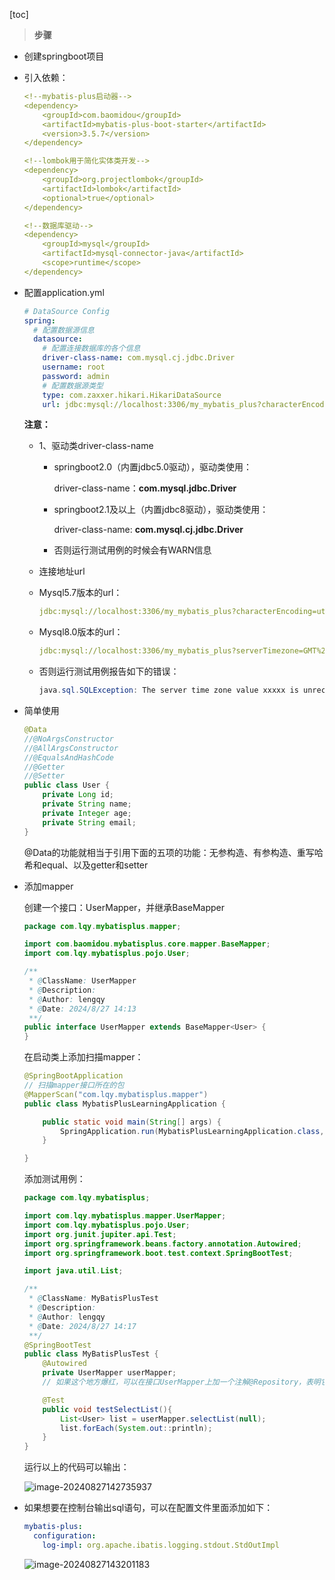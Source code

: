 [toc]

> **步骤**

- 创建springboot项目

- 引入依赖：

  ```yml
  <!--mybatis-plus启动器-->
  <dependency>
      <groupId>com.baomidou</groupId>
      <artifactId>mybatis-plus-boot-starter</artifactId>
      <version>3.5.7</version>
  </dependency>
  
  <!--lombok用于简化实体类开发-->
  <dependency>
      <groupId>org.projectlombok</groupId>
      <artifactId>lombok</artifactId>
      <optional>true</optional>
  </dependency>
  
  <!--数据库驱动-->
  <dependency>
      <groupId>mysql</groupId>
      <artifactId>mysql-connector-java</artifactId>
      <scope>runtime</scope>
  </dependency>
  ```

- 配置application.yml

  ```yml
  # DataSource Config
  spring:
    # 配置数据源信息
    datasource:
      # 配置连接数据库的各个信息
      driver-class-name: com.mysql.cj.jdbc.Driver
      username: root
      password: admin
      # 配置数据源类型
      type: com.zaxxer.hikari.HikariDataSource
      url: jdbc:mysql://localhost:3306/my_mybatis_plus?characterEncoding=utf-8&useSSL=false
  ```

  **注意：**

  - 1、驱动类driver-class-name

    - springboot2.0（内置jdbc5.0驱动），驱动类使用：

      driver-class-name：**com.mysql.jdbc.Driver**

    - springboot2.1及以上（内置jdbc8驱动），驱动类使用：

      driver-class-name: **com.mysql.cj.jdbc.Driver**

    - 否则运行测试用例的时候会有WARN信息

  -  连接地址url

    - Mysql5.7版本的url：

      ```yml
      jdbc:mysql://localhost:3306/my_mybatis_plus?characterEncoding=utf-8&useSSL=false
      ```

    - Mysql8.0版本的url：

      ```yml
      jdbc:mysql://localhost:3306/my_mybatis_plus?serverTimezone=GMT%2B8&characterEncoding=utf-8&useSSL=false
      ```

    - 否则运行测试用例报告如下的错误：

      ```java
      java.sql.SQLException: The server time zone value xxxxx is unrecognized or represents more.
      ```

- 简单使用

  ```java
  @Data
  //@NoArgsConstructor
  //@AllArgsConstructor
  //@EqualsAndHashCode
  //@Getter
  //@Setter
  public class User {
      private Long id;
      private String name;
      private Integer age;
      private String email;
  }
  ```

  @Data的功能就相当于引用下面的五项的功能：无参构造、有参构造、重写哈希和equal、以及getter和setter

- 添加mapper

  创建一个接口：UserMapper，并继承BaseMapper<User>

  ```java
  package com.lqy.mybatisplus.mapper;
  
  import com.baomidou.mybatisplus.core.mapper.BaseMapper;
  import com.lqy.mybatisplus.pojo.User;
  
  /**
   * @ClassName: UserMapper
   * @Description:
   * @Author: lengqy
   * @Date: 2024/8/27 14:13
   **/
  public interface UserMapper extends BaseMapper<User> {
  }
  ```

  在启动类上添加扫描mapper：

  ```java
  @SpringBootApplication
  // 扫描mapper接口所在的包
  @MapperScan("com.lqy.mybatisplus.mapper")
  public class MybatisPlusLearningApplication {
  
      public static void main(String[] args) {
          SpringApplication.run(MybatisPlusLearningApplication.class, args);
      }
  
  }
  ```

  添加测试用例：

  ```java
  package com.lqy.mybatisplus;
  
  import com.lqy.mybatisplus.mapper.UserMapper;
  import com.lqy.mybatisplus.pojo.User;
  import org.junit.jupiter.api.Test;
  import org.springframework.beans.factory.annotation.Autowired;
  import org.springframework.boot.test.context.SpringBootTest;
  
  import java.util.List;
  
  /**
   * @ClassName: MyBatisPlusTest
   * @Description:
   * @Author: lengqy
   * @Date: 2024/8/27 14:17
   **/
  @SpringBootTest
  public class MyBatisPlusTest {
      @Autowired
      private UserMapper userMapper;
      // 如果这个地方爆红，可以在接口UserMapper上加一个注解@Repository，表明它是一个持久层组件
  
      @Test
      public void testSelectList(){
          List<User> list = userMapper.selectList(null);
          list.forEach(System.out::println);
      }
  }
  ```

  运行以上的代码可以输出：

  ![image-20240827142735937](https://fastly.jsdelivr.net/gh/lqyspace/AI-master-img@master/img/202408271427000.png)

- 如果想要在控制台输出sql语句，可以在配置文件里面添加如下：

  ```yml
  mybatis-plus:
    configuration:
      log-impl: org.apache.ibatis.logging.stdout.StdOutImpl
  ```

  ![image-20240827143201183](https://fastly.jsdelivr.net/gh/lqyspace/AI-master-img@master/img/202408271432245.png)
